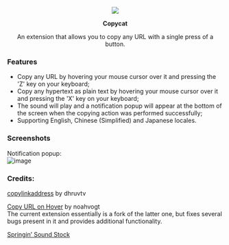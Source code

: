 <p align="center"> <img src="https://github.com/user-attachments/assets/82aabd80-94a1-43c7-89f0-ae26f505ca8c"> </p>
<p align="center"> <b> Copycat </b> </p>
<p align="center"> An extension that allows you to copy any URL with a single press of a button. </p>

### Features
* Copy any URL by hovering your mouse cursor over it and pressing the 'Z' key on your keyboard;
* Copy any hypertext as plain text by hovering your mouse cursor over it and pressing the 'X' key on your keyboard;
* The sound will play and a notification popup will appear at the bottom of the screen when the copying action was performed successfully;
* Supporting English, Chinese (Simplified) and Japanese locales.

### Screenshots

Notification popup:        
![image](https://github.com/user-attachments/assets/75aab3ad-5089-48a0-a622-e3122162ad30)

### Credits:
[copylinkaddress](https://github.com/dhruvtv/copylinkaddress) by dhruvtv

[Copy URL on Hover](https://github.com/noahvogt/copy-url-on-hover) by noahvogt      
The current extension essentially is a fork of the latter one, but fixes several bugs present in it and provides additional functionality.

[Springin’ Sound Stock](https://www.springin.org/sound-stock/)
